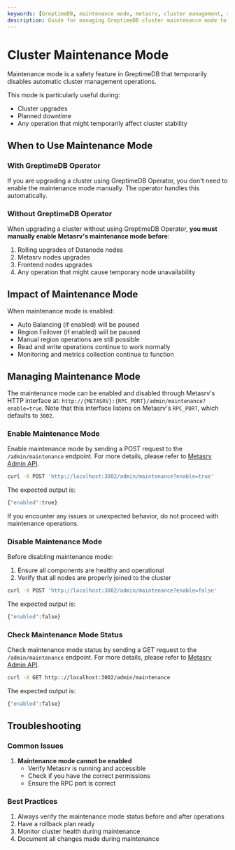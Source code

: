 ```yaml
---
keywords: [GreptimeDB, maintenance mode, metasrv, cluster management, region scheduling, auto balancing, failover, upgrade, maintenance]
description: Guide for managing GreptimeDB cluster maintenance mode to safely perform operations like upgrades and maintenance while preventing automatic region scheduling and failover.
---
```


# Cluster Maintenance Mode

Maintenance mode is a safety feature in GreptimeDB that temporarily disables automatic cluster management operations.

This mode is particularly useful during:
- Cluster upgrades
- Planned downtime
- Any operation that might temporarily affect cluster stability


## When to Use Maintenance Mode

### With GreptimeDB Operator
If you are upgrading a cluster using GreptimeDB Operator, you don't need to enable the maintenance mode manually. The operator handles this automatically.

### Without GreptimeDB Operator
When upgrading a cluster without using GreptimeDB Operator, **you must manually enable Metasrv's maintenance mode before**:
1. Rolling upgrades of Datanode nodes
2. Metasrv nodes upgrades
3. Frontend nodes upgrades
4. Any operation that might cause temporary node unavailability


## Impact of Maintenance Mode

When maintenance mode is enabled:
- Auto Balancing (if enabled) will be paused
- Region Failover (if enabled) will be paused
- Manual region operations are still possible
- Read and write operations continue to work normally
- Monitoring and metrics collection continue to function

## Managing Maintenance Mode
The maintenance mode can be enabled and disabled through Metasrv's HTTP interface at: `http://{METASRV}:{RPC_PORT}/admin/maintenance?enable=true`. Note that this interface listens on Metasrv's `RPC_PORT`, which defaults to `3002`.

### Enable Maintenance Mode

Enable maintenance mode by sending a POST request to the `/admin/maintenance` endpoint. For more details, please refer to [Metasrv Admin API](/contributor-guide/metasrv/admin-api.md#maintenance-http-endpoint).

```bash
curl -X POST 'http://localhost:3002/admin/maintenance?enable=true'
```

The expected output is:
```bash
{"enabled":true}
```

If you encounter any issues or unexpected behavior, do not proceed with maintenance operations.

### Disable Maintenance Mode

Before disabling maintenance mode:
1. Ensure all components are healthy and operational
2. Verify that all nodes are properly joined to the cluster

```bash
curl -X POST 'http://localhost:3002/admin/maintenance?enable=false'
```

The expected output is:
```bash
{"enabled":false}
```

### Check Maintenance Mode Status

Check maintenance mode status by sending a GET request to the `/admin/maintenance` endpoint. For more details, please refer to [Metasrv Admin API](/contributor-guide/metasrv/admin-api.md#maintenance-http-endpoint).

```bash
curl -X GET http:://localhost:3002/admin/maintenance
```

The expected output is:
```bash
{"enabled":false}
```

## Troubleshooting

### Common Issues

1. **Maintenance mode cannot be enabled**
   - Verify Metasrv is running and accessible
   - Check if you have the correct permissions
   - Ensure the RPC port is correct

### Best Practices

1. Always verify the maintenance mode status before and after operations
2. Have a rollback plan ready
3. Monitor cluster health during maintenance
4. Document all changes made during maintenance
